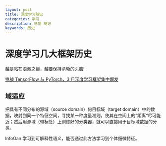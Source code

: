 ```yaml
---
layout: post
title: 深度学习随记
categories: 学习
description: 感悟 随记
keywords: 历史 
---
```


<head>
    <script src="https://cdn.mathjax.org/mathjax/latest/MathJax.js?config=TeX-AMS-MML_HTMLorMML" type="text/javascript"></script>
    <script type="text/x-mathjax-config">
        MathJax.Hub.Config({
            tex2jax: {
            skipTags: ['script', 'noscript', 'style', 'textarea', 'pre'],
            inlineMath: [['$','$']]
            }
        });
    </script>
</head>

# 深度学习几大框架历史

越是站在浪潮之巅，越要保持清晰的头脑!

[挑战 TensorFlow 与 PyTorch，3 月深度学习框架集中爆发](https://my.oschina.net/editorial-story/blog/3217606)

## 域适应

把具有不同分布的源域（source domain）何目标域（target domain）中的数据，映射到同一个特征空间，寻找某一种度量准则，使其在空间上的”距离“尽可能近；然后用源域（带标签）上训练好的分类器，就可以直接用于目标域数据的分类。



InfoGan 学习到可解释性语义，能否通过此方法学习到个体细微特征。









